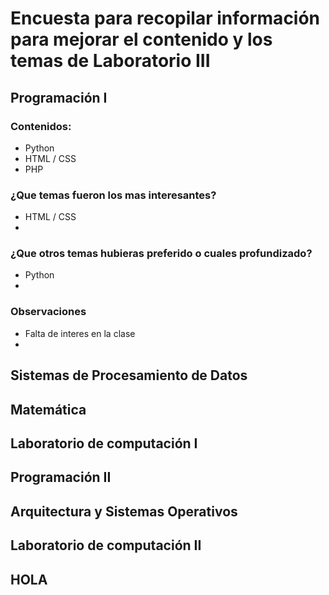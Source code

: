 # Encuesta para recopilar información para mejorar el contenido y los temas de Laboratorio III 
## Programación I 
### Contenidos:
* Python
* HTML / CSS
* PHP
### ¿Que temas fueron los mas interesantes?
* HTML / CSS
* 
### ¿Que otros temas hubieras preferido o cuales profundizado?
* Python
* 
### Observaciones 
* Falta de interes en la clase 
* 
## Sistemas de Procesamiento de Datos

## Matemática

## Laboratorio de computación I

## Programación II

## Arquitectura y Sistemas Operativos

## Laboratorio de computación II

## HOLA